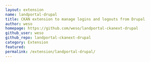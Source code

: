 ```yaml
---
layout: extension
name: landportal-drupal
title: CKAN extension to manage logins and logouts from Drupal
author: weso
homepage: https://github.com/weso/landportal-ckanext-drupal
github_user: weso
github_repo: landportal-ckanext-drupal
category: Extension
featured: 
permalink: /extension/landportal-drupal/
---
```



<Error getting README>
